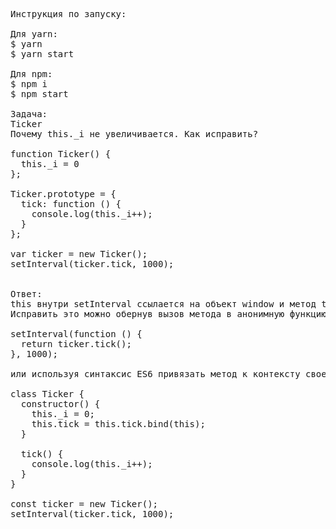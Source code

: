 <pre>
Инструкция по запуску:

Для yarn:
$ yarn
$ yarn start
  
Для npm:
$ npm i
$ npm start

Задача:
Ticker
Почему this._i не увеличивается. Как исправить?

function Ticker() {
  this._i = 0
};

Ticker.prototype = {
  tick: function () {
    console.log(this._i++);
  }
};

var ticker = new Ticker();
setInterval(ticker.tick, 1000);


Ответ:
this внутри setInterval ссылается на объект window и метод tick ищет переменную _i в window.
Исправить это можно обернув вызов метода в анонимную функцию:

setInterval(function () {
  return ticker.tick();
}, 1000);

или используя синтаксис ES6 привязать метод к контексту своего класса:

class Ticker {
  constructor() {
    this._i = 0;
    this.tick = this.tick.bind(this); 
  }

  tick() {
    console.log(this._i++);
  }
}

const ticker = new Ticker();
setInterval(ticker.tick, 1000);
</pre>
